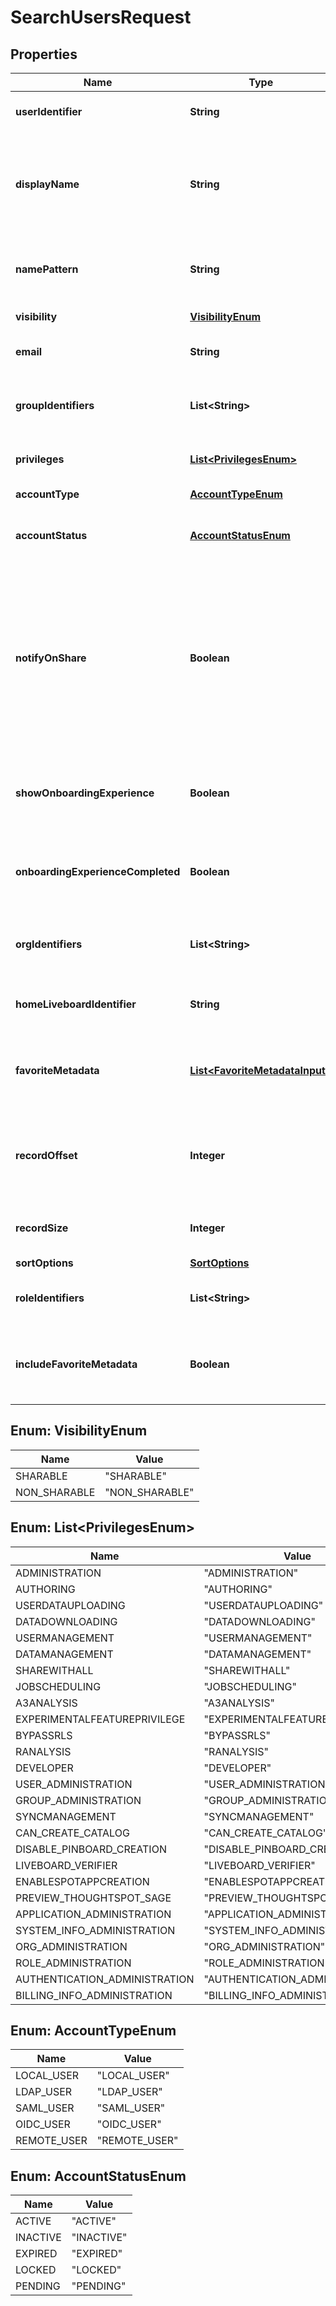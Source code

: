 

# SearchUsersRequest


## Properties

| Name | Type | Description | Notes |
|------------ | ------------- | ------------- | -------------|
|**userIdentifier** | **String** | GUID / name of the user to search |  [optional] |
|**displayName** | **String** | A unique display name string for the user account, usually their first and last name |  [optional] |
|**namePattern** | **String** | A pattern to match case-insensitive name of the User object. |  [optional] |
|**visibility** | [**VisibilityEnum**](#VisibilityEnum) | Visibility of the user |  [optional] |
|**email** | **String** | Email of the user account |  [optional] |
|**groupIdentifiers** | **List&lt;String&gt;** | GUID or name of the group to which the user belongs |  [optional] |
|**privileges** | [**List&lt;PrivilegesEnum&gt;**](#List&lt;PrivilegesEnum&gt;) | Privileges assigned to the user |  [optional] |
|**accountType** | [**AccountTypeEnum**](#AccountTypeEnum) | Type of the account |  [optional] |
|**accountStatus** | [**AccountStatusEnum**](#AccountStatusEnum) | Current status of the user account. |  [optional] |
|**notifyOnShare** | **Boolean** | User preference for receiving email notifications when another ThoughtSpot user shares a metadata object such as Answer, Liveboard, or Worksheet. |  [optional] |
|**showOnboardingExperience** | **Boolean** | The user preference for revisiting the onboarding experience |  [optional] |
|**onboardingExperienceCompleted** | **Boolean** | Indicates if the user has completed the onboarding walkthrough |  [optional] |
|**orgIdentifiers** | **List&lt;String&gt;** | IDs or names of the Orgs to which the user belongs |  [optional] |
|**homeLiveboardIdentifier** | **String** | Unique ID or name of the user&#39;s home Liveboard. |  [optional] |
|**favoriteMetadata** | [**List&lt;FavoriteMetadataInput&gt;**](FavoriteMetadataInput.md) | Metadata objects which are assigned as favorites of the user. |  [optional] |
|**recordOffset** | **Integer** | The starting record number from where the records should be included. |  [optional] |
|**recordSize** | **Integer** | The number of records that should be included. |  [optional] |
|**sortOptions** | [**SortOptions**](SortOptions.md) |  |  [optional] |
|**roleIdentifiers** | **List&lt;String&gt;** | Filters by the role assigned to the user. |  [optional] |
|**includeFavoriteMetadata** | **Boolean** | Indicates if the user&#39;s favorite objects should be displayed. |  [optional] |



## Enum: VisibilityEnum

| Name | Value |
|---- | -----|
| SHARABLE | &quot;SHARABLE&quot; |
| NON_SHARABLE | &quot;NON_SHARABLE&quot; |



## Enum: List&lt;PrivilegesEnum&gt;

| Name | Value |
|---- | -----|
| ADMINISTRATION | &quot;ADMINISTRATION&quot; |
| AUTHORING | &quot;AUTHORING&quot; |
| USERDATAUPLOADING | &quot;USERDATAUPLOADING&quot; |
| DATADOWNLOADING | &quot;DATADOWNLOADING&quot; |
| USERMANAGEMENT | &quot;USERMANAGEMENT&quot; |
| DATAMANAGEMENT | &quot;DATAMANAGEMENT&quot; |
| SHAREWITHALL | &quot;SHAREWITHALL&quot; |
| JOBSCHEDULING | &quot;JOBSCHEDULING&quot; |
| A3ANALYSIS | &quot;A3ANALYSIS&quot; |
| EXPERIMENTALFEATUREPRIVILEGE | &quot;EXPERIMENTALFEATUREPRIVILEGE&quot; |
| BYPASSRLS | &quot;BYPASSRLS&quot; |
| RANALYSIS | &quot;RANALYSIS&quot; |
| DEVELOPER | &quot;DEVELOPER&quot; |
| USER_ADMINISTRATION | &quot;USER_ADMINISTRATION&quot; |
| GROUP_ADMINISTRATION | &quot;GROUP_ADMINISTRATION&quot; |
| SYNCMANAGEMENT | &quot;SYNCMANAGEMENT&quot; |
| CAN_CREATE_CATALOG | &quot;CAN_CREATE_CATALOG&quot; |
| DISABLE_PINBOARD_CREATION | &quot;DISABLE_PINBOARD_CREATION&quot; |
| LIVEBOARD_VERIFIER | &quot;LIVEBOARD_VERIFIER&quot; |
| ENABLESPOTAPPCREATION | &quot;ENABLESPOTAPPCREATION&quot; |
| PREVIEW_THOUGHTSPOT_SAGE | &quot;PREVIEW_THOUGHTSPOT_SAGE&quot; |
| APPLICATION_ADMINISTRATION | &quot;APPLICATION_ADMINISTRATION&quot; |
| SYSTEM_INFO_ADMINISTRATION | &quot;SYSTEM_INFO_ADMINISTRATION&quot; |
| ORG_ADMINISTRATION | &quot;ORG_ADMINISTRATION&quot; |
| ROLE_ADMINISTRATION | &quot;ROLE_ADMINISTRATION&quot; |
| AUTHENTICATION_ADMINISTRATION | &quot;AUTHENTICATION_ADMINISTRATION&quot; |
| BILLING_INFO_ADMINISTRATION | &quot;BILLING_INFO_ADMINISTRATION&quot; |



## Enum: AccountTypeEnum

| Name | Value |
|---- | -----|
| LOCAL_USER | &quot;LOCAL_USER&quot; |
| LDAP_USER | &quot;LDAP_USER&quot; |
| SAML_USER | &quot;SAML_USER&quot; |
| OIDC_USER | &quot;OIDC_USER&quot; |
| REMOTE_USER | &quot;REMOTE_USER&quot; |



## Enum: AccountStatusEnum

| Name | Value |
|---- | -----|
| ACTIVE | &quot;ACTIVE&quot; |
| INACTIVE | &quot;INACTIVE&quot; |
| EXPIRED | &quot;EXPIRED&quot; |
| LOCKED | &quot;LOCKED&quot; |
| PENDING | &quot;PENDING&quot; |



